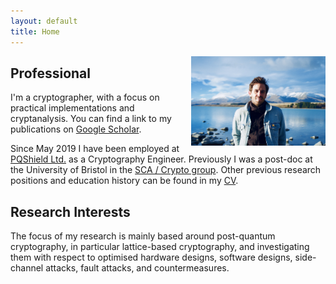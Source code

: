 ```yaml
---
layout: default
title: Home
---
```


<img align="right" src="files/DSCF5469.jpg" alt="drawing" style="width:215px; padding-left: 5px"/>

## Professional 

I'm a cryptographer, with a focus on practical implementations and cryptanalysis. 
You can find a link to my publications on [Google Scholar](https://scholar.google.co.uk/citations?user=LItUNn4AAAAJ&hl=en).

Since May 2019 I have been employed at [PQShield Ltd.](https://pqshield.com/) as a Cryptography Engineer. Previously I was a post-doc at the University of Bristol in the [SCA / Crypto group](http://www.bristol-sca.com). Other previous research positions and education history can be found in my [CV](files/CV.pdf).

## Research Interests

The focus of my research is mainly based around post-quantum cryptography, in particular lattice-based cryptography, and investigating them with respect to optimised hardware designs, software designs, side-channel attacks, fault attacks, and countermeasures.





<!-- Global site tag (gtag.js) - Google Analytics -->
<script async src="https://www.googletagmanager.com/gtag/js?id=G-BHC370BLM5"></script>
<script>
  window.dataLayer = window.dataLayer || [];
  function gtag(){dataLayer.push(arguments);}
  gtag('js', new Date());

  gtag('config', 'G-BHC370BLM5');
</script>


<!-- Global site tag (gtag.js) - Google Analytics -->
<script async src="https://www.googletagmanager.com/gtag/js?id=G-DCEGWP83NC"></script>
<script>
  window.dataLayer = window.dataLayer || [];
  function gtag(){dataLayer.push(arguments);}
  gtag('js', new Date());

  gtag('config', 'G-DCEGWP83NC');
</script>
